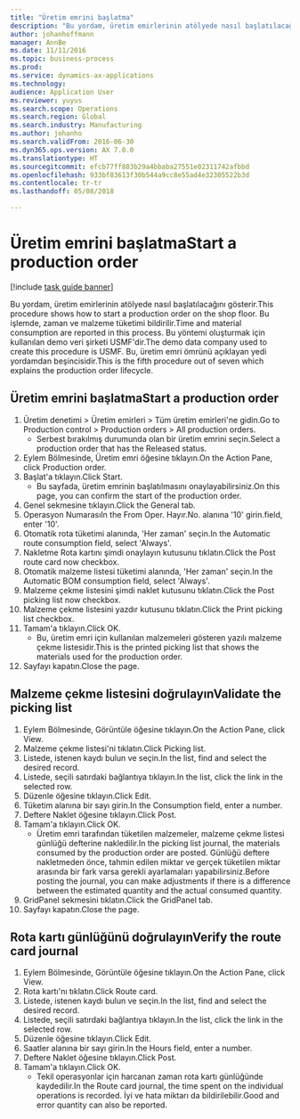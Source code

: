 ```yaml
---
title: "Üretim emrini başlatma"
description: "Bu yordam, üretim emirlerinin atölyede nasıl başlatılacağını gösterir."
author: johanhoffmann
manager: AnnBe
ms.date: 11/11/2016
ms.topic: business-process
ms.prod: 
ms.service: dynamics-ax-applications
ms.technology: 
audience: Application User
ms.reviewer: yuyus
ms.search.scope: Operations
ms.search.region: Global
ms.search.industry: Manufacturing
ms.author: johanho
ms.search.validFrom: 2016-06-30
ms.dyn365.ops.version: AX 7.0.0
ms.translationtype: HT
ms.sourcegitcommit: efcb77ff883b29a4bbaba27551e02311742afbbd
ms.openlocfilehash: 933bf83613f30b544a9cc8e55ad4e32305522b3d
ms.contentlocale: tr-tr
ms.lasthandoff: 05/08/2018

---
```

# <a name="start-a-production-order"></a><span data-ttu-id="9fee1-103">Üretim emrini başlatma</span><span class="sxs-lookup"><span data-stu-id="9fee1-103">Start a production order</span></span>

[!include [task guide banner](../../includes/task-guide-banner.md)]

<span data-ttu-id="9fee1-104">Bu yordam, üretim emirlerinin atölyede nasıl başlatılacağını gösterir.</span><span class="sxs-lookup"><span data-stu-id="9fee1-104">This procedure shows how to start a production order on the shop floor.</span></span> <span data-ttu-id="9fee1-105">Bu işlemde, zaman ve malzeme tüketimi bildirilir.</span><span class="sxs-lookup"><span data-stu-id="9fee1-105">Time and material consumption are reported in this process.</span></span> <span data-ttu-id="9fee1-106">Bu yöntemi oluşturmak için kullanılan demo veri şirketi USMF'dir.</span><span class="sxs-lookup"><span data-stu-id="9fee1-106">The demo data company used to create this procedure is USMF.</span></span> <span data-ttu-id="9fee1-107">Bu, üretim emri ömrünü açıklayan yedi yordamdan beşincisidir.</span><span class="sxs-lookup"><span data-stu-id="9fee1-107">This is the fifth procedure out of seven which explains the production order lifecycle.</span></span>


## <a name="start-a-production-order"></a><span data-ttu-id="9fee1-108">Üretim emrini başlatma</span><span class="sxs-lookup"><span data-stu-id="9fee1-108">Start a production order</span></span>
1. <span data-ttu-id="9fee1-109">Üretim denetimi > Üretim emirleri > Tüm üretim emirleri'ne gidin.</span><span class="sxs-lookup"><span data-stu-id="9fee1-109">Go to Production control > Production orders > All production orders.</span></span>
    * <span data-ttu-id="9fee1-110">Serbest bırakılmış durumunda olan bir üretim emrini seçin.</span><span class="sxs-lookup"><span data-stu-id="9fee1-110">Select a production order that has the Released status.</span></span>  
2. <span data-ttu-id="9fee1-111">Eylem Bölmesinde, Üretim emri öğesine tıklayın.</span><span class="sxs-lookup"><span data-stu-id="9fee1-111">On the Action Pane, click Production order.</span></span>
3. <span data-ttu-id="9fee1-112">Başlat'a tıklayın.</span><span class="sxs-lookup"><span data-stu-id="9fee1-112">Click Start.</span></span>
    * <span data-ttu-id="9fee1-113">Bu sayfada, üretim emrinin başlatılmasını onaylayabilirsiniz.</span><span class="sxs-lookup"><span data-stu-id="9fee1-113">On this page, you can confirm the start of the production order.</span></span>  
4. <span data-ttu-id="9fee1-114">Genel sekmesine tıklayın.</span><span class="sxs-lookup"><span data-stu-id="9fee1-114">Click the General tab.</span></span>
5. <span data-ttu-id="9fee1-115">Operasyon Numarası</span><span class="sxs-lookup"><span data-stu-id="9fee1-115">In the From Oper.</span></span> <span data-ttu-id="9fee1-116">Hayır.</span><span class="sxs-lookup"><span data-stu-id="9fee1-116">No.</span></span> <span data-ttu-id="9fee1-117">alanına '10' girin.</span><span class="sxs-lookup"><span data-stu-id="9fee1-117">field, enter '10'.</span></span>
6. <span data-ttu-id="9fee1-118">Otomatik rota tüketimi alanında, 'Her zaman' seçin.</span><span class="sxs-lookup"><span data-stu-id="9fee1-118">In the Automatic route consumption field, select 'Always'.</span></span>
7. <span data-ttu-id="9fee1-119">Nakletme Rota kartını şimdi onaylayın kutusunu tıklatın.</span><span class="sxs-lookup"><span data-stu-id="9fee1-119">Click the Post route card now checkbox.</span></span>
8. <span data-ttu-id="9fee1-120">Otomatik malzeme listesi tüketimi alanında, 'Her zaman' seçin.</span><span class="sxs-lookup"><span data-stu-id="9fee1-120">In the Automatic BOM consumption field, select 'Always'.</span></span>
9. <span data-ttu-id="9fee1-121">Malzeme çekme listesini şimdi naklet kutusunu tıklatın.</span><span class="sxs-lookup"><span data-stu-id="9fee1-121">Click the Post picking list now checkbox.</span></span>
10. <span data-ttu-id="9fee1-122">Malzeme çekme listesini yazdır kutusunu tıklatın.</span><span class="sxs-lookup"><span data-stu-id="9fee1-122">Click the Print picking list checkbox.</span></span>
11. <span data-ttu-id="9fee1-123">Tamam'a tıklayın.</span><span class="sxs-lookup"><span data-stu-id="9fee1-123">Click OK.</span></span>
    * <span data-ttu-id="9fee1-124">Bu, üretim emri için kullanılan malzemeleri gösteren yazılı malzeme çekme listesidir.</span><span class="sxs-lookup"><span data-stu-id="9fee1-124">This is the printed picking list that shows the materials used for the production order.</span></span>  
12. <span data-ttu-id="9fee1-125">Sayfayı kapatın.</span><span class="sxs-lookup"><span data-stu-id="9fee1-125">Close the page.</span></span>

## <a name="validate-the-picking-list"></a><span data-ttu-id="9fee1-126">Malzeme çekme listesini doğrulayın</span><span class="sxs-lookup"><span data-stu-id="9fee1-126">Validate the picking list</span></span>
1. <span data-ttu-id="9fee1-127">Eylem Bölmesinde, Görüntüle öğesine tıklayın.</span><span class="sxs-lookup"><span data-stu-id="9fee1-127">On the Action Pane, click View.</span></span>
2. <span data-ttu-id="9fee1-128">Malzeme çekme listesi'ni tıklatın.</span><span class="sxs-lookup"><span data-stu-id="9fee1-128">Click Picking list.</span></span>
3. <span data-ttu-id="9fee1-129">Listede, istenen kaydı bulun ve seçin.</span><span class="sxs-lookup"><span data-stu-id="9fee1-129">In the list, find and select the desired record.</span></span>
4. <span data-ttu-id="9fee1-130">Listede, seçili satırdaki bağlantıya tıklayın.</span><span class="sxs-lookup"><span data-stu-id="9fee1-130">In the list, click the link in the selected row.</span></span>
5. <span data-ttu-id="9fee1-131">Düzenle öğesine tıklayın.</span><span class="sxs-lookup"><span data-stu-id="9fee1-131">Click Edit.</span></span>
6. <span data-ttu-id="9fee1-132">Tüketim alanına bir sayı girin.</span><span class="sxs-lookup"><span data-stu-id="9fee1-132">In the Consumption field, enter a number.</span></span>
7. <span data-ttu-id="9fee1-133">Deftere Naklet öğesine tıklayın.</span><span class="sxs-lookup"><span data-stu-id="9fee1-133">Click Post.</span></span>
8. <span data-ttu-id="9fee1-134">Tamam'a tıklayın.</span><span class="sxs-lookup"><span data-stu-id="9fee1-134">Click OK.</span></span>
    * <span data-ttu-id="9fee1-135">Üretim emri tarafından tüketilen malzemeler, malzeme çekme listesi günlüğü defterine nakledilir.</span><span class="sxs-lookup"><span data-stu-id="9fee1-135">In the picking list journal, the materials consumed by the production order are posted.</span></span> <span data-ttu-id="9fee1-136">Günlüğü deftere nakletmeden önce, tahmin edilen miktar ve gerçek tüketilen miktar arasında bir fark varsa gerekli ayarlamaları yapabilirsiniz.</span><span class="sxs-lookup"><span data-stu-id="9fee1-136">Before posting the journal, you can make adjustments if there is a difference between the estimated quantity and the actual consumed quantity.</span></span>  
9. <span data-ttu-id="9fee1-137">GridPanel sekmesini tıklatın.</span><span class="sxs-lookup"><span data-stu-id="9fee1-137">Click the GridPanel tab.</span></span>
10. <span data-ttu-id="9fee1-138">Sayfayı kapatın.</span><span class="sxs-lookup"><span data-stu-id="9fee1-138">Close the page.</span></span>

## <a name="verify-the-route-card-journal"></a><span data-ttu-id="9fee1-139">Rota kartı günlüğünü doğrulayın</span><span class="sxs-lookup"><span data-stu-id="9fee1-139">Verify the route card journal</span></span>
1. <span data-ttu-id="9fee1-140">Eylem Bölmesinde, Görüntüle öğesine tıklayın.</span><span class="sxs-lookup"><span data-stu-id="9fee1-140">On the Action Pane, click View.</span></span>
2. <span data-ttu-id="9fee1-141">Rota kartı'nı tıklatın.</span><span class="sxs-lookup"><span data-stu-id="9fee1-141">Click Route card.</span></span>
3. <span data-ttu-id="9fee1-142">Listede, istenen kaydı bulun ve seçin.</span><span class="sxs-lookup"><span data-stu-id="9fee1-142">In the list, find and select the desired record.</span></span>
4. <span data-ttu-id="9fee1-143">Listede, seçili satırdaki bağlantıya tıklayın.</span><span class="sxs-lookup"><span data-stu-id="9fee1-143">In the list, click the link in the selected row.</span></span>
5. <span data-ttu-id="9fee1-144">Düzenle öğesine tıklayın.</span><span class="sxs-lookup"><span data-stu-id="9fee1-144">Click Edit.</span></span>
6. <span data-ttu-id="9fee1-145">Saatler alanına bir sayı girin.</span><span class="sxs-lookup"><span data-stu-id="9fee1-145">In the Hours field, enter a number.</span></span>
7. <span data-ttu-id="9fee1-146">Deftere Naklet öğesine tıklayın.</span><span class="sxs-lookup"><span data-stu-id="9fee1-146">Click Post.</span></span>
8. <span data-ttu-id="9fee1-147">Tamam'a tıklayın.</span><span class="sxs-lookup"><span data-stu-id="9fee1-147">Click OK.</span></span>
    * <span data-ttu-id="9fee1-148">Tekil operasyonlar için harcanan zaman rota kartı günlüğünde kaydedilir.</span><span class="sxs-lookup"><span data-stu-id="9fee1-148">In the Route card journal, the time spent on the individual operations is recorded.</span></span> <span data-ttu-id="9fee1-149">İyi ve hata miktarı da bildirilebilir.</span><span class="sxs-lookup"><span data-stu-id="9fee1-149">Good and error quantity can also be reported.</span></span>  

